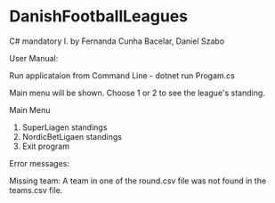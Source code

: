 # DanishFootballLeagues
C# mandatory I. by Fernanda Cunha Bacelar, Daniel Szabo

User Manual:

Run applicataion from Command Line - dotnet run Progam.cs

Main menu will be shown. Choose 1 or 2 to see the league's standing.

Main Menu
1. SuperLiagen standings
2. NordicBetLigaen standings
3. Exit program


Error messages:

Missing team: A team in one of the round.csv file was not found in the teams.csv file.